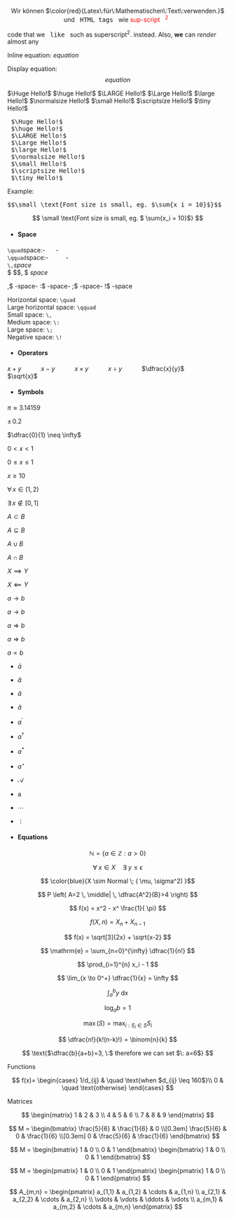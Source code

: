 <!-- Beispiele -->

<p align="center"> Wir können $\color{red}{Latex\:für\:Mathematischen\:Text\:verwenden.}$ 
und  &nbsp; <kbd>HTML tags</kbd> &nbsp; wie <span style="color:red;">sup-script &nbsp; <sup>2</sup> &nbsp;</span> 


</p>

code that we &nbsp; <kbd>like</kbd> &nbsp; such as superscript<sup>2</sup>.  instead. Also, <b>we</b> can <i>render</i> almost any 


  
Inline equation: $equation$


Display equation: $$equation$$


  $\Huge Hello!$
  $\huge Hello!$
  $\LARGE Hello!$
  $\Large Hello!$
  $\large Hello!$
  $\normalsize Hello!$
  $\small Hello!$
  $\scriptsize Hello!$
  $\tiny Hello!$


<pre>
 $\Huge Hello!$
 $\huge Hello!$
 $\LARGE Hello!$
 $\Large Hello!$
 $\large Hello!$
 $\normalsize Hello!$
 $\small Hello!$
 $\scriptsize Hello!$
 $\tiny Hello!$
</pre>


Example:

<pre>$$\small \text{Font size is small, eg. $\sum{x_i = 10}$}$$</pre>

$$
\small 
\text{Font size is small, eg. $
\sum{x_i = 10}$}
$$



- #### Space
  
`\quad`space:- $\quad$ -  
`\qquad`space:- $\qquad$ -  
`\,`_space_   
$
$\$,
$
_space_    

\,$
-space- 
\:$ 
-space- 
\;$ 
-space- 
\!$
-space  


  Horizontal space: `\quad`  
  Large horizontal space: `\qquad`  
  Small space: `\,`  
  Medium space: `\:`  
  Large space: `\;`  
  Negative space: `\!`  

  
- #### Operators



$x + y$ $\quad$ $\quad$ $x - y$ $\quad$ $\quad$ $x \times y$  $\quad$ $\quad$ $x \div y$ $\quad$ $\quad$ $\dfrac{x}{y}$ $\quad$ $\quad$ $\sqrt{x}$ $\quad$ $\quad$

- #### Symbols
  
$\pi \approx 3.14159$

$\pm \, 0.2$

$\dfrac{0}{1} \neq \infty$

$0 < x < 1$

$0 \leq x \leq 1$

$x \geq 10$

$\forall \, x \in (1,2)$

$\exists \, x \notin [0,1]$

$A \subset B$

$A \subseteq B$

$A \cup B$

$A \cap B$

$X \implies Y$

$X \impliedby Y$

$a \to b$

$a \longrightarrow b$

$a \Rightarrow b$

$a \Longrightarrow b$

$a \propto b$

- $\bar a$
- $\tilde a$
- $\breve a$
- $\hat a$
- $a^ \prime$
- $a^ \dagger$
- $a^ \ast$
- $a^ \star$
- $\mathcal A$
- $\mathrm a$
- $\cdots$
- $\vdots$





- #### Equations

$$
\mathbb{N} = 
\{ a 
\in 
\mathbb{Z} : a > 0 
\}
$$

$$
\forall 
\; x 
\in X 
\quad 
\exists 
\; y 
\leq 
\epsilon
$$

$$
\color{blue}{X 
\sim Normal 
\; (
\mu,
\sigma^2)
}$$
 

$$
P 
\left( A=2 
\, 
\middle| 
\, 
\dfrac{A^2}{B}>4 
\right)
$$
 

$$
f(x) = x^2 - x^
\frac{1}{
\pi}
$$

$$
f(X,n) = X_n + X_{n-1}
$$

$$
f(x) = \sqrt[3]{2x} + \sqrt{x-2}
$$
 
 

$$
\mathrm{e} = \sum_{n=0}^{\infty} \dfrac{1}{n!}
$$
 

$$
\prod_{i=1}^{n} x_i - 1
$$
 
 

$$
\lim_{x \to 0^+} \dfrac{1}{x} = \infty
$$

$$
\int_a^b y \: \mathrm{d}x
$$

$$
\log_a b = 1
$$
 

$$
\max(S) = \max_{i:S_i \in S} S_i
$$
 

$$
\dfrac{n!}{k!(n-k)!} = \binom{n}{k}
$$
 

$$
\text{$\dfrac{b}{a+b}=3, \:$ therefore we can set $\: a=6$}
$$


Functions
 
$$
f(x)=
\begin{cases}
1/d_{ij} & \quad \text{when $d_{ij} \leq 160$}\\ 
0 & \quad \text{otherwise}
\end{cases}
$$


Matrices
 
$$
\begin{matrix}
1 & 2 & 3 \\
4 & 5 & 6 \\
7 & 8 & 9
\end{matrix}
$$
 
 
 
 
 
 
 

$$
M = 
\begin{bmatrix}
\frac{5}{6} & \frac{1}{6} & 0 \\[0.3em]
\frac{5}{6} & 0 & \frac{1}{6} \\[0.3em]
0 & \frac{5}{6} & \frac{1}{6}
\end{bmatrix}
$$
  
 

$$ 
M =
\begin{bmatrix}
1 & 0 \\
0 & 1
\end{bmatrix}
\begin{bmatrix}
1 & 0 \\
0 & 1
\end{bmatrix}
$$
  
 

$$ 
M =
\begin{pmatrix}
1 & 0 \\
0 & 1
\end{pmatrix}
\begin{pmatrix}
1 & 0 \\
0 & 1
\end{pmatrix}
$$
 

$$
A_{m,n} = 
\begin{pmatrix}
a_{1,1} & a_{1,2} & \cdots & a_{1,n} \\
a_{2,1} & a_{2,2} & \cdots & a_{2,n} \\
\vdots & \vdots & \ddots & \vdots \\
a_{m,1} & a_{m,2} & \cdots & a_{m,n} 
\end{pmatrix}
$$  
